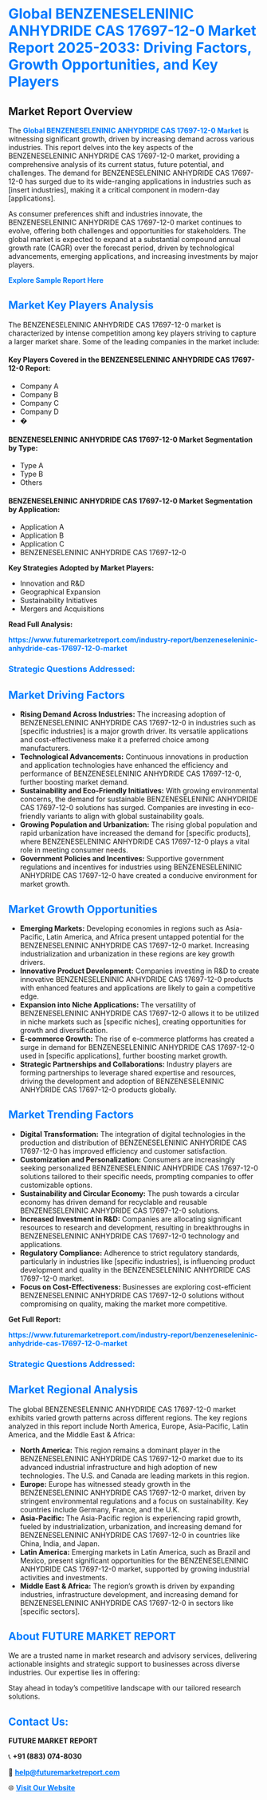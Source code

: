 <h1 style="color: #007BFF;">Global BENZENESELENINIC ANHYDRIDE CAS 17697-12-0 Market Report 2025-2033: Driving Factors, Growth Opportunities, and Key Players</h1>

<section id="overview">
<h2>Market Report Overview</h2>
<p>The <a href="https://www.futuremarketreport.com/industry-report/benzeneseleninic-anhydride-cas-17697-12-0-market" style="color: #007BFF; text-decoration: none;"><strong>Global BENZENESELENINIC ANHYDRIDE CAS 17697-12-0 Market</strong></a> is witnessing significant growth, driven by increasing demand across various industries. This report delves into the key aspects of the BENZENESELENINIC ANHYDRIDE CAS 17697-12-0 market, providing a comprehensive analysis of its current status, future potential, and challenges. The demand for BENZENESELENINIC ANHYDRIDE CAS 17697-12-0 has surged due to its wide-ranging applications in industries such as [insert industries], making it a critical component in modern-day [applications].</p>
<p>As consumer preferences shift and industries innovate, the BENZENESELENINIC ANHYDRIDE CAS 17697-12-0 market continues to evolve, offering both challenges and opportunities for stakeholders. The global market is expected to expand at a substantial compound annual growth rate (CAGR) over the forecast period, driven by technological advancements, emerging applications, and increasing investments by major players.</p>
</section>

<section id="overview">
<p><a href="https://www.futuremarketreport.com/request-sample/reportId=110814" style="color: #007BFF; text-decoration: none;"><strong>Explore Sample Report Here</strong></a></p>
</section>

<section id="key-players">
<h2 style="color: #007BFF;">Market Key Players Analysis</h2>
<p>The BENZENESELENINIC ANHYDRIDE CAS 17697-12-0 market is characterized by intense competition among key players striving to capture a larger market share. Some of the leading companies in the market include:</p>
<h4>Key Players Covered in the BENZENESELENINIC ANHYDRIDE CAS 17697-12-0 Report:</h4>
<ul><li>Company A</li><li>Company B</li><li>Company C</li><li>Company D</li><li>�</li></ul>
<h4>BENZENESELENINIC ANHYDRIDE CAS 17697-12-0 Market Segmentation by Type:</h4>
<ul><li>Type A</li><li>Type B</li><li>Others</li></ul>

<h4>BENZENESELENINIC ANHYDRIDE CAS 17697-12-0 Market Segmentation by Application:</h4>
<ul><li>Application A</li><li>Application B</li><li>Application C</li><li>BENZENESELENINIC ANHYDRIDE CAS 17697-12-0</li></ul>
<p><strong>Key Strategies Adopted by Market Players:</strong></p>
<ul>
<li>Innovation and R&D</li>
<li>Geographical Expansion</li>
<li>Sustainability Initiatives</li>
<li>Mergers and Acquisitions</li>
</ul>
</section>

<section>
<p><strong>Read Full Analysis: </strong></p><a href="https://www.futuremarketreport.com/industry-report/benzeneseleninic-anhydride-cas-17697-12-0-market" style="color: #007BFF; text-decoration: none;"><strong>https://www.futuremarketreport.com/industry-report/benzeneseleninic-anhydride-cas-17697-12-0-market</strong></a>
<h3 style="color: #007BFF;">Strategic Questions Addressed:</h3>
</section>

<section id="driving-factors">
<h2 style="color: #007BFF;">Market Driving Factors</h2>
<ul>
<li><strong>Rising Demand Across Industries:</strong> The increasing adoption of BENZENESELENINIC ANHYDRIDE CAS 17697-12-0 in industries such as [specific industries] is a major growth driver. Its versatile applications and cost-effectiveness make it a preferred choice among manufacturers.</li>
<li><strong>Technological Advancements:</strong> Continuous innovations in production and application technologies have enhanced the efficiency and performance of BENZENESELENINIC ANHYDRIDE CAS 17697-12-0, further boosting market demand.</li>
<li><strong>Sustainability and Eco-Friendly Initiatives:</strong> With growing environmental concerns, the demand for sustainable BENZENESELENINIC ANHYDRIDE CAS 17697-12-0 solutions has surged. Companies are investing in eco-friendly variants to align with global sustainability goals.</li>
<li><strong>Growing Population and Urbanization:</strong> The rising global population and rapid urbanization have increased the demand for [specific products], where BENZENESELENINIC ANHYDRIDE CAS 17697-12-0 plays a vital role in meeting consumer needs.</li>
<li><strong>Government Policies and Incentives:</strong> Supportive government regulations and incentives for industries using BENZENESELENINIC ANHYDRIDE CAS 17697-12-0 have created a conducive environment for market growth.</li>
</ul>
</section>

<section id="growth-opportunities">
<h2 style="color: #007BFF;">Market Growth Opportunities</h2>
<ul>
<li><strong>Emerging Markets:</strong> Developing economies in regions such as Asia-Pacific, Latin America, and Africa present untapped potential for the BENZENESELENINIC ANHYDRIDE CAS 17697-12-0 market. Increasing industrialization and urbanization in these regions are key growth drivers.</li>
<li><strong>Innovative Product Development:</strong> Companies investing in R&D to create innovative BENZENESELENINIC ANHYDRIDE CAS 17697-12-0 products with enhanced features and applications are likely to gain a competitive edge.</li>
<li><strong>Expansion into Niche Applications:</strong> The versatility of BENZENESELENINIC ANHYDRIDE CAS 17697-12-0 allows it to be utilized in niche markets such as [specific niches], creating opportunities for growth and diversification.</li>
<li><strong>E-commerce Growth:</strong> The rise of e-commerce platforms has created a surge in demand for BENZENESELENINIC ANHYDRIDE CAS 17697-12-0 used in [specific applications], further boosting market growth.</li>
<li><strong>Strategic Partnerships and Collaborations:</strong> Industry players are forming partnerships to leverage shared expertise and resources, driving the development and adoption of BENZENESELENINIC ANHYDRIDE CAS 17697-12-0 products globally.</li>
</ul>
</section>

<section id="trending-factors">
<h2 style="color: #007BFF;">Market Trending Factors</h2>
<ul>
<li><strong>Digital Transformation:</strong> The integration of digital technologies in the production and distribution of BENZENESELENINIC ANHYDRIDE CAS 17697-12-0 has improved efficiency and customer satisfaction.</li>
<li><strong>Customization and Personalization:</strong> Consumers are increasingly seeking personalized BENZENESELENINIC ANHYDRIDE CAS 17697-12-0 solutions tailored to their specific needs, prompting companies to offer customizable options.</li>
<li><strong>Sustainability and Circular Economy:</strong> The push towards a circular economy has driven demand for recyclable and reusable BENZENESELENINIC ANHYDRIDE CAS 17697-12-0 solutions.</li>
<li><strong>Increased Investment in R&D:</strong> Companies are allocating significant resources to research and development, resulting in breakthroughs in BENZENESELENINIC ANHYDRIDE CAS 17697-12-0 technology and applications.</li>
<li><strong>Regulatory Compliance:</strong> Adherence to strict regulatory standards, particularly in industries like [specific industries], is influencing product development and quality in the BENZENESELENINIC ANHYDRIDE CAS 17697-12-0 market.</li>
<li><strong>Focus on Cost-Effectiveness:</strong> Businesses are exploring cost-efficient BENZENESELENINIC ANHYDRIDE CAS 17697-12-0 solutions without compromising on quality, making the market more competitive.</li>
</ul>
</section>

<section>
<p><strong>Get Full Report: </strong></p><a href="https://www.futuremarketreport.com/industry-report/benzeneseleninic-anhydride-cas-17697-12-0-market" style="color: #007BFF; text-decoration: none;"><strong>https://www.futuremarketreport.com/industry-report/benzeneseleninic-anhydride-cas-17697-12-0-market</strong></a>
<h3 style="color: #007BFF;">Strategic Questions Addressed:</h3>
</section>


<section id="regional-analysis">
<h2 style="color: #007BFF;">Market Regional Analysis</h2>
<p>The global BENZENESELENINIC ANHYDRIDE CAS 17697-12-0 market exhibits varied growth patterns across different regions. The key regions analyzed in this report include North America, Europe, Asia-Pacific, Latin America, and the Middle East & Africa:</p>
<ul>
<li><strong>North America:</strong> This region remains a dominant player in the BENZENESELENINIC ANHYDRIDE CAS 17697-12-0 market due to its advanced industrial infrastructure and high adoption of new technologies. The U.S. and Canada are leading markets in this region.</li>
<li><strong>Europe:</strong> Europe has witnessed steady growth in the BENZENESELENINIC ANHYDRIDE CAS 17697-12-0 market, driven by stringent environmental regulations and a focus on sustainability. Key countries include Germany, France, and the U.K.</li>
<li><strong>Asia-Pacific:</strong> The Asia-Pacific region is experiencing rapid growth, fueled by industrialization, urbanization, and increasing demand for BENZENESELENINIC ANHYDRIDE CAS 17697-12-0 in countries like China, India, and Japan.</li>
<li><strong>Latin America:</strong> Emerging markets in Latin America, such as Brazil and Mexico, present significant opportunities for the BENZENESELENINIC ANHYDRIDE CAS 17697-12-0 market, supported by growing industrial activities and investments.</li>
<li><strong>Middle East & Africa:</strong> The region’s growth is driven by expanding industries, infrastructure development, and increasing demand for BENZENESELENINIC ANHYDRIDE CAS 17697-12-0 in sectors like [specific sectors].</li>
</ul>
</section>

<footer>
<h2 style="color: #007BFF;">About FUTURE MARKET REPORT</h2>
<p>We are a trusted name in market research and advisory services, delivering actionable insights and strategic support to businesses across diverse industries. Our expertise lies in offering:</p>

<p>Stay ahead in today’s competitive landscape with our tailored research solutions.</p>

<h2 style="color: #007BFF;">Contact Us:</h2>
<p><strong>FUTURE MARKET REPORT</strong></p>
<p>📞 <strong>+91 (883) 074-8030</strong></p>
<p>📧 <strong><a href="mailto:help@futuremarketreport.com" style="color: #007BFF;">help@futuremarketreport.com</a></strong></p>
<p>🌐 <strong><a href="https://www.futuremarketreport.com/" style="color: #007BFF;">Visit Our Website</a></strong></p>
</footer>